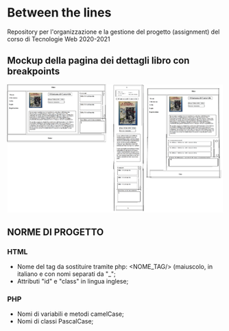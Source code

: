 # Between the lines
Repository per l'organizzazione e la gestione del progetto (assignment) del corso di Tecnologie Web 2020-2021

## Mockup della pagina dei dettagli libro con breakpoints
![Mockup mobile dettaglio libro](Mockup/dettaglio_libro_con_mobile.png?raw=true "Title")

## NORME DI PROGETTO
### HTML
- Nome del tag da sostituire tramite php: <NOME_TAG/> (maiuscolo, in italiano e con nomi separati da "_";
- Attributi "id" e "class" in lingua inglese;

### PHP
- Nomi di variabili e metodi camelCase;
- Nomi di classi PascalCase;
